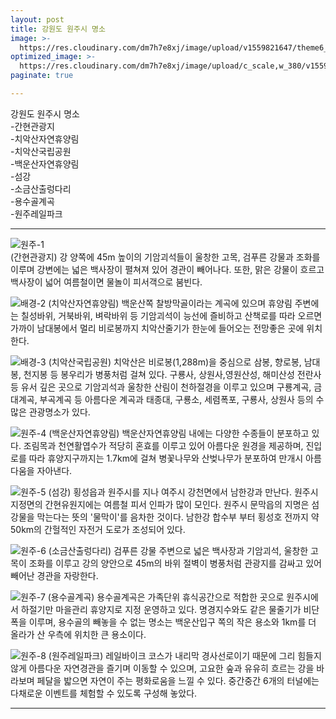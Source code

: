 ```yaml
---
layout: post
title: 강원도 원주시 명소
image: >-
  https://res.cloudinary.com/dm7h7e8xj/image/upload/v1559821647/theme6_qeeojf.jpg
optimized_image: >-
  https://res.cloudinary.com/dm7h7e8xj/image/upload/c_scale,w_380/v1559821647/theme6_qeeojf.jpg
paginate: true

---
```


강원도 원주시 명소<br>
-간현관광지<br>
-치악산자연휴양림<br>
-치악산국립공원<br>
-백운산자연휴양림<br>
-섬강<br>
-소금산출렁다리<br>
-용수골계곡<br>
-원주레일파크<br>

---
    
![원주-1](https://user-images.githubusercontent.com/100888733/156862882-874604e4-838a-48aa-b0a6-e193771a31ac.jpg)      
(간현관광지) 강 양쪽에 45m 높이의 기암괴석들이 울창한 고목, 검푸른 강물과 조화를 이루며 강변에는 넓은 백사장이 펼쳐져 있어 경관이 빼어나다.
                    또한, 맑은 강물이 흐르고 백사장이 넓어 여름철이면 물놀이 피서객으로 붐빈다.
                    
![배경-2](https://user-images.githubusercontent.com/100888733/156862876-31dc4961-1acc-49fb-8857-91a8c9b12006.jpg)
(치악산자연휴양림) 백운산쪽 찰방막골이라는 계곡에 있으며 휴양림 주변에는 칠성바위, 거북바위, 벼락바위 등 기암괴석이 능선에 즐비하고 산책로를 따라 
                    오르면 가까이 남대봉에서 멀리 비로봉까지 치악산줄기가 한눈에 들어오는 전망좋은 곳에 위치한다.





![배경-3](https://user-images.githubusercontent.com/100888733/156862877-1705f2ed-db39-4372-b38f-afca7cc4f20a.jpg)
(치악산국립공원) 치악산은 비로봉(1,288m)을 중심으로 삼봉, 향로봉, 남대봉, 천지봉 등 봉우리가 병풍처럼 걸쳐 있다. 구룡사, 상원사,영원산성, 해미산성                   전란사 등 유서 깊은 곳으로 기암괴석과 울창한 산림이 천하절경을 이루고 있으며 구룡계곡, 금대계곡, 부곡계곡 등 아름다운 계곡과 태종대, 구룡소, 세렴폭포,                   구룡사, 상원사 등의 수많은 관광명소가 있다. 

![원주-4](https://user-images.githubusercontent.com/100888733/156862865-5a33257b-2294-438e-b360-7b709e838c1e.jpg)
(백운산자연휴양림) 백운산자연휴양림 내에는 다양한 수종들이 분포하고 있다. 조림목과 천연활엽수가 적당히 혼효를 이루고 있어 아름다운 원경을 제공하며,                     진입로를 따라 휴양지구까지는 1.7km에 걸쳐 병꽃나무와 산벚나무가 분포하여 만개시 아름다움을 자아낸다. 

![원주-5](https://user-images.githubusercontent.com/100888733/156862866-e426ff25-6d0e-4d9c-848e-d9261b501175.jpg)
(섬강) 횡성읍과 원주시를 지나 여주시 강천면에서 남한강과 만난다. 원주시 지정면의 간현유원지에는 여름철 피서 인파가 많이 모인다. 원주시 문막읍의 지명은 섬강물을 막는다는 뜻의 '물막이'를 음차한 것이다. 남한강 합수부 부터 횡성호 전까지 약 50km의 간헐적인 자전거 도로가 조성되어 있다. 

![원주-6](https://user-images.githubusercontent.com/100888733/156862869-1d18f4df-f86d-488e-bc45-bf9617c1102f.jpg)
(소금산출렁다리) 검푸른 강물 주변으로 넓은 백사장과 기암괴석, 울창한 고목이 조화를 이루고 강의 양안으로 45m의 바위 절벽이 병풍처럼 관광지를 감싸고 있어                     빼어난 경관을 자랑한다. 

![원주-7](https://user-images.githubusercontent.com/100888733/156862870-f734b69e-e979-4d98-95ae-fcc1c940105a.jpg)
(용수골계곡) 용수골계곡은 가족단위 휴식공간으로 적합한 곳으로 원주시에서 하절기만 마을관리 휴양지로 지정 운영하고 있다. 명경지수와도 같은 물줄기가                       비단폭을 이루며, 용수골의 빼놓을 수 없는 명소는 백운산입구 쪽의 작은 용소와 1km를 더 올라가 산 우측에 위치한 큰 용소이다.    

![원주-8](https://user-images.githubusercontent.com/100888733/156862872-0f3bb179-7a91-4333-9edb-9e1fac7955c3.jpg)
(원주레일파크) 레일바이크 코스가 내리막 경사선로이기 때문에 그리 힘들지 않게 아름다운 자연경관을 즐기며 이동할 수 있으며, 고요한 숲과 유유히 흐르는 강을                     바라보며 페달을 밟으면 자연이 주는 평화로움을 느낄 수 있다. 중간중간 6개의 터널에는 다채로운 이벤트를 체험할 수 있도록 구성해 놓았다. 
        
---
